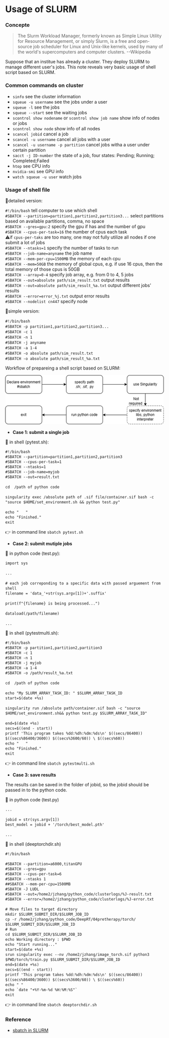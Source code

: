 # Usage of SLURM

### Concepte
> The Slurm Workload Manager, formerly known as Simple Linux Utility for Resource Management, or simply Slurm, is a free and open-source job scheduler for Linux and Unix-like kernels, used by many of the world's supercomputers and computer clusters. --Wikipedia

Suppose that an institue has already a cluster. They deploy SLURM to manage different user's jobs.
This note reveals very basic usage of shell script based on SLURM.

### Common commands on cluster
* `sinfo` see the cluster information
* `squeue -u username` see the jobs under a user
* `squeue -l` see the jobs
* `squeue --start` see the waiting jobs
* `scontrol show nodename` or `scontrol show job name` show info of nodes or jobs
* `scontrol show node` show info of all nodes
* `scancel jobid` cancel a job
* `scancel -u username` cancel all jobs with a user
* `scancel -u username -p partition` cancel jobs witha a user under certain partition
* `sacct -j ID-number` the state of a job,  four states: Pending; Running; Completed;Failed
* `htop` see CPU info    
* `nvidia-smi` see GPU info
* `watch squeue -u user` watch jobs

### Usage of shell file
🔸detailed version:

`#!/bin/bash` tell computer to use which shell    
`#SBATCH --partition=partition1,partition2,partition3...` select partitions based on available partitions, comma, no space  
`#SBATCH --gres=gpu:2` specify the gpu if has and the number of gpu    
`#SBATCH --cpus-per-task=16` the number of cpus each task   
⚠️if `cpus-per-taks` are too many, one may not fully utilize all nodes if one submit a lot of jobs    
`#SBATCH --ntasks=1` specify the number of tasks to run   
`#SBATCH --job-name=anyname` the job name    
`#SBATCH --mem-per-cpu=1500MB` the memory of each cpu    
`#SBATCH --mem=50GB` the memory of global cpus, e.g. if use 16 cpus, then the total memory of those cpus is 50GB    
`#SBATCH --array=0-4` specify job array, e.g. from 0 to 4, 5 jobs  
`#SBATCH --out=absolute path/sim_result.txt` output results  
`#SBATCH --out=absolute path/sim_result_%a.txt` output different jobs' results    
`#SBATCH --error=error_%j.txt`    output error results      
`#SBATCH --nodelist cn447` specify node    

🔸simple version:    

`#!/bin/bash`   
`#SBATCH -p partition1,partition2,partition3...`    
`#SBATCH -c 1`    
`#SBATCH -n 1`     
`#SBATCH -j anyname`    
`#SBATCH -a 1-4`     
`#SBATCH -o absolute path/sim_result.txt`    
`#SBATCH -o absolute path/sim_result_%a.txt`    

Workflow of prepareing a shell script based on SLURM:

![slurm flowchart](fig/use-singularity.png)
* **Case 1: submit a single job**

🐚 in shell (pytest.sh):

```
#!/bin/bash
#SBATCH --partition=partition1,partition2,partition3
#SBATCH --cpus-per-task=1
#SBATCH --ntasks=1
#SBATCH --job-name=myjob
#SBATCH --out=result.txt

cd  /path of python code

singularity exec /absolute path of .sif file/container.sif bash -c "source $HOME/set_environment.sh && python test.py"

echo "   "
echo "Finished."
exit
```
👉 in command line `sbatch pytest.sh`

* **Case 2: submit mutiple jobs**

📜 in python code (test.py):

```
import sys

...

# each job correponding to a specific data with passed arguement from shell
filename = 'data_'+str(sys.argv[1])+'.suffix'

print(f"{filename} is being processed...")

dataload(/path/filename)

...

```

🐚 in shell (pytestmulti.sh):

```
#!/bin/bash
#SBATCH -p partition1,partition2,partition3
#SBATCH -c 1
#SBATCH -n 1
#SBATCH -j myjob
#SBATCH -a 1-4
#SBATCH -o /path/result_%a.txt

cd  /path of python code

echo "My SLURM_ARRAY_TASK_ID: " $SLURM_ARRAY_TASK_ID
start=$(date +%s)

singularity run /absolute path/container.sif bash -c "source $HOME/set_environment.sh&& python test.py $SLURM_ARRAY_TASK_ID"

end=$(date +%s)
secs=$((end - start))
printf 'This program takes %dd:%dh:%dm:%ds\n' $((secs/86400)) $((secs%86400/3600)) $((secs%3600/60)) \ $((secs%60))
echo "   "
echo "Finished."
exit
```
👉 in command line `sbatch pytestmulti.sh`

* **Case 3: save results**

The results can be saved in the folder of jobid, so the jobid should be passed in to the python code.

📜 in python code (test.py)
```
...

jobid = str(sys.argv[1])
best_model = jobid + '/torch/best_model.pth'

...

```
🐚 in shell (deeptorchdir.sh)

```
#!/bin/bash 

#SBATCH --partition=a6000,titanGPU
#SBATCH --gres=gpu
#SBATCH --cpus-per-task=6
#SBATCH --ntasks 1
##SBATCH --mem-per-cpu=1500MB
#SBATCH -J LUDL
#SBATCH --out=/home2/jzhang/python_code/clusterlogs/%J-result.txt
#SBATCH --error=/home2/jzhang/python_code/clusterlogs/%J-error.txt

# Move files to target directory
mkdir $SLURM_SUBMIT_DIR/$SLURM_JOB_ID
cp -r /home2/jzhang/python_code/DeepRT/04pretherapy/torch/ $SLURM_SUBMIT_DIR/$SLURM_JOB_ID
# Run
cd $SLURM_SUBMIT_DIR/$SLURM_JOB_ID
echo Working directory : $PWD
echo "Start running..."
start=$(date +%s)
srun singularity exec --nv /home2/jzhang/image_torch.sif python3 $PWD/torch/train.py $SLURM_SUBMIT_DIR/$SLURM_JOB_ID
end=$(date +%s)
secs=$((end - start))
printf 'This program takes %dd:%dh:%dm:%ds\n' $((secs/86400)) $((secs%86400/3600)) $((secs%3600/60)) \ $((secs%60))
echo " "
echo `date "+%Y-%m-%d %H:%M:%S"`  
exit
```

👉 in command line `sbatch deeptorchdir.sh`


### Reference
* [sbatch in SLURM](https://slurm.schedmd.com/sbatch.html)
